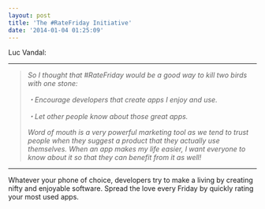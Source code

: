 ```yaml
---
layout: post
title: 'The #RateFriday Initiative'
date: '2014-01-04 01:25:09'
---
```


<p>Luc Vandal:</p>

<hr />

<blockquote>
  <p><em>So I thought that #RateFriday would be a good way to kill two birds with one stone:</em></p>
  
  <p><em>・Encourage developers that create apps I enjoy and use.</em></p>
  
  <p><em>・Let other people know about those great apps.</em></p>
  
  <p><em>Word of mouth is a very powerful marketing tool as we tend to trust people when they suggest a product that they actually use themselves. When an app makes my life easier, I want everyone to know about it so that they can benefit from it as well!</em></p>
</blockquote>

<hr />

<p>Whatever your phone of choice, developers try to make a living by creating nifty and enjoyable software. Spread the love every Friday by quickly rating your most used apps. </p>